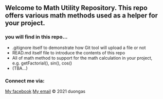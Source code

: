 ## Welcome to Math Utility Repository. This repo offers various math methods used as a helper for your project.
### you will find in this repo...
* .gitignore itself to demonstrate how Git tool will upload a file or not 
* READ.md itself file to introduce the contents of this repo
* All of math method to support for the math calculation in your project, e.g. getFactorial(), sin(), cos()
* (TBA...)
### Connect me via:
[My facebook](none)
[My email](duongasima@gmail.com)
© 2021 duongas